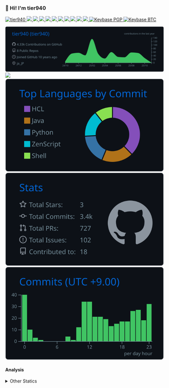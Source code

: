 ### 👋 Hi! I'm tier940

<p align="left"> 
  <a href="https://github.com/tier940/tier940/">
    <img src="https://komarev.com/ghpvc/?username=tier940" alt="tier940" />
  </a>
  <a href="http://twitter.com/tier940">
    <img height="20" src="https://img.shields.io/twitter/follow/tier940?label=Twitter&logo=twitter&style=flat" />
  </a>
  <a href="https://github.com/tier940">
    <img height="20" src="https://img.shields.io/github/followers/tier940?label=follow&logo=github&style=flat" />
  </a>
  <a href="https://www.reddit.com/user/tier940">
    <img height="20" src="https://img.shields.io/reddit/user-karma/combined/tier940?label=Reddit&logo=reddit&style=flat" />
  </a>
  <a href="https://stackoverflow.com/users/17317833/tier940">
    <img height="20" src="https://img.shields.io/stackexchange/stackoverflow/r/17317833?label=StackOverflow&logo=stack-overflow&style=flat" />
  </a>
  <a href="https://zenn.dev/tier940">
    <img height="20" src="https://zenn.badge.nikaera.com/s/tier940/likes" />
  </a>
  <a href="https://zenn.dev/tier940">
    <img height="20" src="https://zenn.badge.nikaera.com/s/tier940/followers" />
  </a>
  <a href="https://zenn.dev/tier940">
    <img height="20" src="https://zenn.badge.nikaera.com/s/tier940/articles" />
  </a>
  <a href="http://qiita.com/tier940">
    <img height="20" src="https://qiita-badge.apiapi.app/s/tier940/posts.svg" />
  </a>
  <a href="http://qiita.com/tier940">
    <img height="20" src="https://qiita-badge.apiapi.app/s/tier940/contributions.svg" />
  </a>
  <a href="https://github.com/tier940/tier940/">
    <img height="20" src="https://github.com/tier940/tier940/actions/workflows/main.yml/badge.svg" />
  </a>
  <a href="https://keybase.io/tier940">
    <img alt="Keybase PGP" src="https://img.shields.io/keybase/pgp/tier940">
  </a>
  <a href="https://keybase.io/tier940">
    <img alt="Keybase BTC" src="https://img.shields.io/keybase/btc/tier940">
  </a>
</p>

[![](https://raw.githubusercontent.com/tier940/tier940/main/profile-summary-card-output/github_dark/0-profile-details.svg)](https://github.com/vn7n24fzkq/github-profile-summary-cards)
[![](https://raw.githubusercontent.com/tier940/tier940/main/profile-summary-card-output/github_dark/1-repos-per-language.svg)](https://github.com/vn7n24fzkq/github-profile-summary-cards) [![](https://raw.githubusercontent.com/tier940/tier940/main/profile-summary-card-output/github_dark/2-most-commit-language.svg)](https://github.com/vn7n24fzkq/github-profile-summary-cards)
[![](https://raw.githubusercontent.com/tier940/tier940/main/profile-summary-card-output/github_dark/3-stats.svg)](https://github.com/vn7n24fzkq/github-profile-summary-cards) [![](https://raw.githubusercontent.com/tier940/tier940/main/profile-summary-card-output/github_dark/4-productive-time.svg)](https://github.com/vn7n24fzkq/github-profile-summary-cards)


#### Analysis
<!-- <img height="150" src="https://github.com/tier940/tier940/blob/master/images/stat.svg" alt="Alternative Text"/> -->

<details>
  <summary>Other Statics</summary>
  <!--START_SECTION:waka-->
![Code Time](http://img.shields.io/badge/Code%20Time-6%2C292%20hrs%2050%20mins-blue)

**🐱 My GitHub Data** 

> 📦 86.8 kB Used in GitHub's Storage 
 > 
> 💼 Opted to Hire
 > 
> 📜 14 Public Repositories 
 > 
> 🔑 9 Private Repositories 
 > 
**I'm an Early 🐤** 

```text
🌞 Morning                2745 commits        ████░░░░░░░░░░░░░░░░░░░░░   16.89 % 
🌆 Daytime                5856 commits        █████████░░░░░░░░░░░░░░░░   36.03 % 
🌃 Evening                5929 commits        █████████░░░░░░░░░░░░░░░░   36.48 % 
🌙 Night                  1724 commits        ███░░░░░░░░░░░░░░░░░░░░░░   10.61 % 
```
📅 **I'm Most Productive on Saturday** 

```text
Monday                   1781 commits        ███░░░░░░░░░░░░░░░░░░░░░░   10.96 % 
Tuesday                  2490 commits        ████░░░░░░░░░░░░░░░░░░░░░   15.32 % 
Wednesday                1930 commits        ███░░░░░░░░░░░░░░░░░░░░░░   11.87 % 
Thursday                 1636 commits        ███░░░░░░░░░░░░░░░░░░░░░░   10.07 % 
Friday                   2363 commits        ████░░░░░░░░░░░░░░░░░░░░░   14.54 % 
Saturday                 3133 commits        █████░░░░░░░░░░░░░░░░░░░░   19.28 % 
Sunday                   2921 commits        ████░░░░░░░░░░░░░░░░░░░░░   17.97 % 
```


📊 **This Week I Spent My Time On** 

```text
🕑︎ Time Zone: Asia/Tokyo

💬 Programming Languages: 
Other                    37 hrs 8 mins       ████████████████████░░░░░   80.47 % 
Markdown                 2 hrs 9 mins        █░░░░░░░░░░░░░░░░░░░░░░░░   04.67 % 
YAML                     1 hr 59 mins        █░░░░░░░░░░░░░░░░░░░░░░░░   04.32 % 
Java                     1 hr 18 mins        █░░░░░░░░░░░░░░░░░░░░░░░░   02.85 % 
JSON                     1 hr 8 mins         █░░░░░░░░░░░░░░░░░░░░░░░░   02.48 % 

🔥 Editors: 
Chrome                   40 hrs 12 mins      ██████████████████████░░░   87.11 % 
VS Code                  5 hrs               ███░░░░░░░░░░░░░░░░░░░░░░   10.85 % 
IntelliJ IDEA            56 mins             █░░░░░░░░░░░░░░░░░░░░░░░░   02.03 % 

💻 Operating System: 
Windows                  43 hrs 12 mins      ███████████████████████░░   93.62 % 
Linux                    2 hrs 56 mins       ██░░░░░░░░░░░░░░░░░░░░░░░   06.38 % 
```

**I Mostly Code in Java** 

```text
Java                     11 repos            █████████░░░░░░░░░░░░░░░░   37.93 % 
HCL                      3 repos             ███░░░░░░░░░░░░░░░░░░░░░░   10.34 % 
HTML                     2 repos             ██░░░░░░░░░░░░░░░░░░░░░░░   06.90 % 
Python                   2 repos             ██░░░░░░░░░░░░░░░░░░░░░░░   06.90 % 
JavaScript               1 repo              █░░░░░░░░░░░░░░░░░░░░░░░░   03.45 % 
```



**Timeline**

![Lines of Code chart](https://raw.githubusercontent.com/tier940/tier940/main/assets/bar_graph.png)


 Last Updated on 04/09/2025 00:09:07 UTC
<!--END_SECTION:waka-->
</details>

